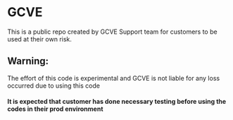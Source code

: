 # GCVE
This is a public repo created by GCVE Support team for customers to be used at their own risk.

## Warning:
The effort of this code is experimental and GCVE is not liable for any loss occurred due to using this code

#### It is expected that customer has done necessary testing before using the codes in their prod environment

